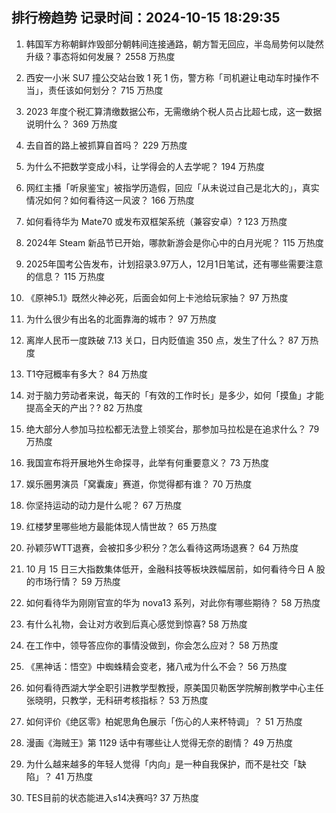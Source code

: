 
## 排行榜趋势 记录时间：2024-10-15 18:29:35
  
  1. 韩国军方称朝鲜炸毁部分朝韩间连接通路，朝方暂无回应，半岛局势何以陡然升级？事态将如何发展？ 2558 万热度
    
  2. 西安一小米 SU7 撞公交站台致 1 死 1 伤，警方称「司机避让电动车时操作不当」，责任该如何划分？ 715 万热度
    
  3. 2023 年度个税汇算清缴数据公布，无需缴纳个税人员占比超七成，这一数据说明什么？ 369 万热度
    
  4. 去自首的路上被抓算自首吗？ 229 万热度
    
  5. 为什么不把数学变成小科，让学得会的人去学呢？ 194 万热度
    
  6. 网红主播「听泉鉴宝」被指学历造假，回应「从未说过自己是北大的」，真实情况如何？如何看待这一风波？ 166 万热度
    
  7. 如何看待华为 Mate70 或发布双框架系统（兼容安卓）? 123 万热度
    
  8. 2024年 Steam 新品节已开始，哪款新游会是你心中的白月光呢？ 115 万热度
    
  9. 2025年国考公告发布，计划招录3.97万人，12月1日笔试，还有哪些需要注意的信息？ 115 万热度
    
  10. 《原神5.1》既然火神必死，后面会如何上卡池给玩家抽？ 97 万热度
    
  11. 为什么很少有出名的北面靠海的城市？ 97 万热度
    
  12. 离岸人民币一度跌破 7.13 关口，日内贬值逾 350 点，发生了什么？ 87 万热度
    
  13. T1夺冠概率有多大？ 84 万热度
    
  14. 对于脑力劳动者来说，每天的「有效的工作时长」是多少，如何「摸鱼」才能提高全天的产出？? 82 万热度
    
  15. 绝大部分人参加马拉松都无法登上领奖台，那参加马拉松是在追求什么？ 79 万热度
    
  16. 我国宣布将开展地外生命探寻，此举有何重要意义？ 73 万热度
    
  17. 娱乐圈男演员「窝囊废」赛道，你觉得都有谁？ 70 万热度
    
  18. 你坚持运动的动力是什么呢？ 67 万热度
    
  19. 红楼梦里哪些地方最能体现人情世故？ 65 万热度
    
  20. 孙颖莎WTT退赛，会被扣多少积分？怎么看待这两场退赛？ 64 万热度
    
  21. 10 月 15 日三大指数集体低开，金融科技等板块跌幅居前，如何看待今日 A 股的市场行情？ 59 万热度
    
  22. 如何看待华为刚刚官宣的华为 nova13 系列，对此你有哪些期待？ 58 万热度
    
  23. 有什么礼物，会让对方收到后真心感觉到惊喜? 58 万热度
    
  24. 在工作中，领导答应你的事情没做到，你会怎么应对？ 58 万热度
    
  25. 《黑神话：悟空》中蜘蛛精会变老，猪八戒为什么不会？ 56 万热度
    
  26. 如何看待西湖大学全职引进教学型教授，原美国贝勒医学院解剖教学中心主任张晓明，只教学，无科研考核指标？ 53 万热度
    
  27. 如何评价《绝区零》柏妮思角色展示「伤心的人来杯特调」？ 51 万热度
    
  28. 漫画《海贼王》第 1129 话中有哪些让人觉得无奈的剧情？ 49 万热度
    
  29. 为什么越来越多的年轻人觉得「内向」是一种自我保护，而不是社交「缺陷」？ 41 万热度
    
  30. TES目前的状态能进入s14决赛吗? 37 万热度
    